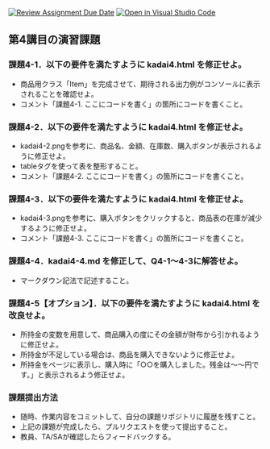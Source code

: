 [![Review Assignment Due Date](https://classroom.github.com/assets/deadline-readme-button-22041afd0340ce965d47ae6ef1cefeee28c7c493a6346c4f15d667ab976d596c.svg)](https://classroom.github.com/a/q1RWxQjY)
[![Open in Visual Studio Code](https://classroom.github.com/assets/open-in-vscode-2e0aaae1b6195c2367325f4f02e2d04e9abb55f0b24a779b69b11b9e10269abc.svg)](https://classroom.github.com/online_ide?assignment_repo_id=19496126&assignment_repo_type=AssignmentRepo)
## 第4講目の演習課題
### 課題4-1．以下の要件を満たすように kadai4.html を修正せよ。
* 商品用クラス「Item」を完成させて、期待される出力例がコンソールに表示されることを確認せよ。
* コメント「課題4-1. ここにコードを書く」の箇所にコードを書くこと。

### 課題4-2．以下の要件を満たすように kadai4.html を修正せよ。
* kadai4-2.pngを参考に、商品名、金額、在庫数、購入ボタンが表示されるように修正せよ。
* tableタグを使って表を整形すること。
* コメント「課題4-2. ここにコードを書く」の箇所にコードを書くこと。

### 課題4-3．以下の要件を満たすように kadai4.html を修正せよ。
* kadai4-3.pngを参考に、購入ボタンをクリックすると、商品表の在庫が減少するように修正せよ。
* コメント「課題4-3. ここにコードを書く」の箇所にコードを書くこと。

### 課題4-4．kadai4-4.md を修正して、Q4-1～4-3に解答せよ。
* マークダウン記法で記述すること。

### 課題4-5【オプション】．以下の要件を満たすように kadai4.html を改良せよ。
* 所持金の変数を用意して、商品購入の度にその金額が財布から引かれるように修正せよ。
* 所持金が不足している場合は、商品を購入できないように修正せよ。
* 所持金をページに表示し、購入時に「○○を購入しました。残金は～～円です。」と表示されるよう修正せよ。

### 課題提出方法
* 随時、作業内容をコミットして、自分の課題リポジトリに履歴を残すこと。
* 上記の課題が完成したら、プルリクエストを使って提出すること。
* 教員、TA/SAが確認したらフィードバックする。
